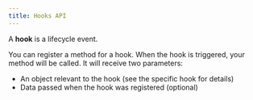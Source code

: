 ```yaml
---
title: Hooks API
---
```


A **hook** is a lifecycle event.

You can register a method for a hook. When the hook is triggered, your method will be
called. It will receive two parameters:

 - An object relevant to the hook (see the specific hook for details)
 - Data passed when the hook was registered (optional)

<ReadMore reference='reference/hooks' title="Available hooks"/>
